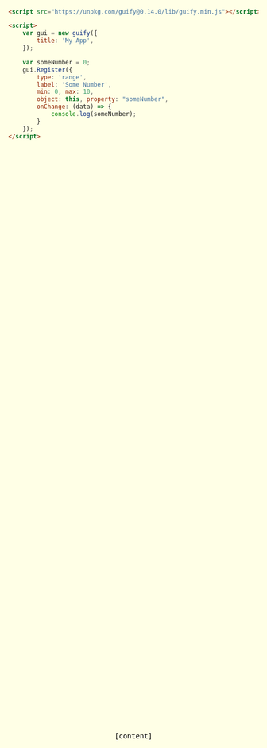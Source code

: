 ```yaml
---
template: project-page
slug: /projects/guify
title: Guify
subtitle: A flexible, simple GUI for your JavaScript projects
description: A flexible, simple GUI for your JavaScript projects.
layout: project-page
order: 2
coverPhoto: preview.png
coverPhotoAlt: ""
excerpt: Guify is a GUI system you can use in your JavaScript projects to modify variables and trigger actions. I initially used dat.GUI while working on the other JavaScript projects on this website, but I was frustrated with its limitations and wanted something better. Guify is my solution.
---
```


<!--
                                                                        ///\\\\
                                               --_                    //       \\
                                                \ \                ///           \\
                                                \  \             //       ///\\    \
                          --___   //////\\\\    |   \         ///       //     \   \
                          \    ///          \\\\\\\ |       //        //       \    \
                           \///                    \\\\\\\///        /          \    \
                          //                                        /            \   \
                         /                                         /             \    \
                       //                                        //              \    \
                     //                                         /                 \   \
                    /                            /     \      //                  \   \
                  //                  \          \     /    //                    \   /
                 /                    /           \    /   /                      /   /
                /     ///\\\\\  \     /           |    |///                       /   /
              //    //        \\|    /\\\       ///    /                         /    /
             /    //            /    /   \\\\/// /    /                          /    /
            /   //              /    /           /   /                          /    /
            /   /              /   _/           /  _/                           /    /
            /   /              /  /            /__/                            /    /
            \   \             /__/                                            /    /
             \  \                                                           _/    /
              \  \                                                       __/     /
               \  \                                                  ___/       /
               \  \_                                           __---/       ___/
                \   ---_____                             __---/          __/
                 \______-----                           /        _____---
                                                       /     ___/
                                                      /     /
                                                      |  O  \
                                                      /    /|
                                                      /   / /
                                                      /  / /
                                                      |m/\_/
-->

<style>
.project-container {
    margin-top: 3rem;
    margin-bottom: 2rem;
}
#guify-container-content {
    background-color: rgb(255, 255, 230);
    position: absolute;
    left: 0;
    top: 0;
    right: 0;
    bottom: 0;
    display: flex;
    justify-content: center;
    align-items: center;
}

#content-text {
    font-family: monospace;
    color: black;
}

.guify-bar-button {
    padding-left: 5px;
    padding-right: 5px;
}
</style>


<div id="guify-container" class="project-container break-aspect-on-mobile">
    <div id="guify-container-content">
        <div id="content-text">
            [content]
        </div>
    </div>
</div>

<script src="https://unpkg.com/guify@0.14.0/lib/guify.min.js"></script>
<script src="/assets/js/guify/index.js"></script>

<div class="flex flex-col w-full space-y-1" style="margin-bottom: 2rem;">
    <!--
    <div class="flex flex-row justify-center space-x-2">
        <span>Themes:</span>
        <a href="javascript:void(0);" class="underline" onClick="onThemeChange('light')">Light</a>
        <a href="javascript:void(0);" class="underline" onClick="onThemeChange('dark')">Dark</a>
        <a href="javascript:void(0);" class="underline" onClick="onThemeChange('yorha')">YoRHa</a>
    </div>
    <div class="flex flex-row justify-center space-x-2">
        <span>Menu Bar:</span>
        <a href="javascript:void(0);" class="underline" onClick="onBarmodeChange('above')">Enable</a>
        <a href="javascript:void(0);" class="underline" onClick="onBarmodeChange('none')">Disable</a>
    </div>
    -->
    <div class="flex flex-row justify-center space-x-2">
        <a href="https://github.com/colejd/guify">View Source on GitHub</a>
    </div>
</div>

<a href="https://github.com/colejd/guify">Guify</a> is a GUI system you can use in your JavaScript projects to modify variables and trigger actions. I initially used <a href="https://github.com/dataarts/dat.gui">dat.GUI</a> while working on the other JavaScript projects on this website, but I needed functionality it didn't have, and I wanted something more suited to my needs.

Guify is my solution. It's an opinionated take on UI that's designed to be easily graftable onto any website. It's ideal for <a href="https://p5js.org/">p5.js</a> projects and toys, but it'll work on anything; in fact, <a href="/projects/">all of the JS projects on this website</a> use it. It has also been <a href="https://github.com/dbismut/react-guify">ported to React</a>.

Here's all you need to do to get started in your HTML:

```html
<script src="https://unpkg.com/guify@0.14.0/lib/guify.min.js"></script>

<script>
    var gui = new guify({
        title: 'My App',
    });

    var someNumber = 0;
    gui.Register({
        type: 'range',
        label: 'Some Number',
        min: 0, max: 10,
        object: this, property: "someNumber",
        onChange: (data) => {
            console.log(someNumber);
        }
    });
</script>
```

You can find more information on the <a href="https://github.com/colejd/guify">GitHub repo</a>, and you can get the latest version yourself as an <a href="https://www.npmjs.com/package/guify">NPM package</a> or for browser embedding through a CDN at <a href="https://unpkg.com/guify">unpkg.com/guify</a>.